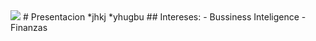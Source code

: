 <img src="../Imagen/prueba1_imagen.jpg" />
# Presentacion
  *jhkj
  *yhugbu
## Intereses:
  - Bussiness Inteligence
  - Finanzas






